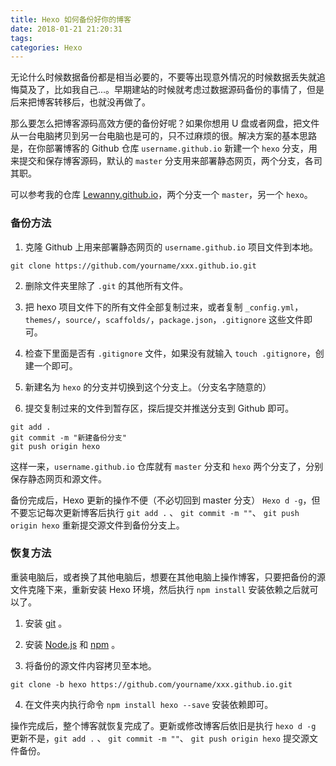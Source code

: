```yaml
---
title: Hexo 如何备份好你的博客
date: 2018-01-21 21:20:31
tags: 
categories: Hexo
---
```


无论什么时候数据备份都是相当必要的，不要等出现意外情况的时候数据丢失就追悔莫及了，比如我自己...。早期建站的时候就考虑过数据源码备份的事情了，但是后来把博客转移后，也就没再做了。

那么要怎么把博客源码高效方便的备份好呢？如果你想用 U 盘或者网盘，把文件从一台电脑拷贝到另一台电脑也是可的，只不过麻烦的很。解决方案的基本思路是，在你部署博客的 Github 仓库 `username.github.io` 新建一个 `hexo` 分支，用来提交和保存博客源码，默认的 `master` 分支用来部署静态网页，两个分支，各司其职。

可以参考我的仓库 [Lewanny.github.io](Lewanny.github.io)，两个分支一个 `master`，另一个 `hexo`。

<!--more-->


### 备份方法

1. 克隆 Github 上用来部署静态网页的 `username.github.io` 项目文件到本地。
```git
git clone https://github.com/yourname/xxx.github.io.git
```

2. 删除文件夹里除了 `.git` 的其他所有文件。

3. 把 hexo 项目文件下的所有文件全部复制过来，或者复制 `_config.yml`，`themes/`，`source/`，`scaffolds/`，`package.json`，`.gitignore` 这些文件即可。

4. 检查下里面是否有 `.gitignore` 文件，如果没有就输入 `touch .gitignore`，创建一个即可。

5. 新建名为 `hexo` 的分支并切换到这个分支上。（分支名字随意的）

6. 提交复制过来的文件到暂存区，探后提交并推送分支到 Github 即可。
```git
git add . 
git commit -m "新建备份分支"
git push origin hexo
```

这样一来，`username.github.io` 仓库就有 `master` 分支和 `hexo` 两个分支了，分别保存静态网页和源文件。

备份完成后，Hexo 更新的操作不便（不必切回到 master 分支） `Hexo d -g`，但不要忘记每次更新博客后执行 `git add .` 、 `git commit -m ""`、 `git push origin hexo` 重新提交源文件到备份分支上。


### 恢复方法
重装电脑后，或者换了其他电脑后，想要在其他电脑上操作博客，只要把备份的源文件克隆下来，重新安装 Hexo 环境，然后执行 `npm install` 安装依赖之后就可以了。

1. 安装 [git](https://git-scm.com/download/win) 。

2. 安装 [Node.js](https://nodejs.org/en/) 和 [npm](https://www.npmjs.com/) 。

3. 将备份的源文件内容拷贝至本地。
```git
git clone -b hexo https://github.com/yourname/xxx.github.io.git
```

4. 在文件夹内执行命令 `npm install hexo --save` 安装依赖即可。

操作完成后，整个博客就恢复完成了。更新或修改博客后依旧是执行 `hexo d -g` 更新不是，`git add .` 、 `git commit -m ""`、 `git push origin hexo` 提交源文件备份。


	
		
